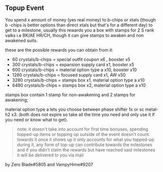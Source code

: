 ## Topup Event
You spend x amount of money (yes real money) to b-chips or xtals  (though b -chips is better options than direct xtals but that's for a different day) to get to a milestone, usually this rewards you a box with stamps for 2 S rank valks i.e BK/AE HR/CH, though it can give stamps to awaken and non awakened suits.

these are the possible rewards you can obtain from it:
- 60 crystals/b-chips = special outfit coupon x6 , booster x5
- 300 crystals/b-chips = expansion supply card x1, booster x5
- 600 crystals/b-chips = material option type a x10, booster x10
- 1280 crystals/b-chips = focused supply card x1, AW x50
- 3280 crystals/b-chips = stamps box x1, material option type a x10
- 6480 crystals/b-chips = stamps box x2, material option type a x10

stamps box contain 1 stamp for non-awakening and 2 stamps for awakening;

material option type a lets you choose between phase shifter 1x or sc metal-h2 x3.
(both does not expire so take all the time you need and only use it if you need or know what to get).

> note: it doesn't take into account for first time bonuses, spending topped-up items or topping up outside of the event doesn't count towards it once it shows up it only accounts for what you topped-up during it, any form of top-up can contribute towards the milestones and if you didn't claim the rewards but have reached said milestones it will be delivered to you via mail

by Zero Blade#5805 and VampyHime#9207